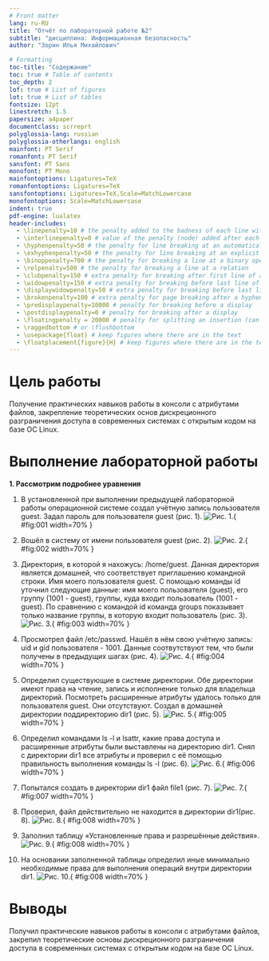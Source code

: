 ```yaml
---
# Front matter
lang: ru-RU
title: "Отчёт по лабораторной работе №2"
subtitle: "дисциплина: Информационная безопасность"
author: "Зорин Илья Михайлович"

# Formatting
toc-title: "Содержание"
toc: true # Table of contents
toc_depth: 2
lof: true # List of figures
lot: true # List of tables
fontsize: 12pt
linestretch: 1.5
papersize: a4paper
documentclass: scrreprt
polyglossia-lang: russian
polyglossia-otherlangs: english
mainfont: PT Serif
romanfont: PT Serif
sansfont: PT Sans
monofont: PT Mono
mainfontoptions: Ligatures=TeX
romanfontoptions: Ligatures=TeX
sansfontoptions: Ligatures=TeX,Scale=MatchLowercase
monofontoptions: Scale=MatchLowercase
indent: true
pdf-engine: lualatex
header-includes:
  - \linepenalty=10 # the penalty added to the badness of each line within a paragraph (no associated penalty node) Increasing the value makes tex try to have fewer lines in the paragraph.
  - \interlinepenalty=0 # value of the penalty (node) added after each line of a paragraph.
  - \hyphenpenalty=50 # the penalty for line breaking at an automatically inserted hyphen
  - \exhyphenpenalty=50 # the penalty for line breaking at an explicit hyphen
  - \binoppenalty=700 # the penalty for breaking a line at a binary operator
  - \relpenalty=500 # the penalty for breaking a line at a relation
  - \clubpenalty=150 # extra penalty for breaking after first line of a paragraph
  - \widowpenalty=150 # extra penalty for breaking before last line of a paragraph
  - \displaywidowpenalty=50 # extra penalty for breaking before last line before a display math
  - \brokenpenalty=100 # extra penalty for page breaking after a hyphenated line
  - \predisplaypenalty=10000 # penalty for breaking before a display
  - \postdisplaypenalty=0 # penalty for breaking after a display
  - \floatingpenalty = 20000 # penalty for splitting an insertion (can only be split footnote in standard LaTeX)
  - \raggedbottom # or \flushbottom
  - \usepackage{float} # keep figures where there are in the text
  - \floatplacement{figure}{H} # keep figures where there are in the text
---
```


# Цель работы

Получение практических навыков работы в консоли с атрибутами файлов, закрепление теоретических основ дискреционного разграничения доступа в современных системах с открытым кодом на базе ОС Linux.

# Выполнение лабораторной работы

**1. Рассмотрим подробнее уравнения**

1. В установленной при выполнении предыдущей лабораторной работы операционной системе создал учётную запись пользователя guest. Задал пароль для пользователя guest (рис. 1).
![Рис. 1.](images/1.png){ #fig:001 width=70% }

2. Вошёл в систему от имени пользователя guest (рис. 2).
![Рис. 2.](images/2.png){ #fig:002 width=70% }

3. Директория, в которой я нахожусь: /home/guest. Данная директория является домашней, что соответствует приглашению командной строки. Имя моего пользователя guest. С помощью команды id уточнил следующие данные: имя моего пользователя (guest), его группу (1001 - guest), группы, куда входит пользователь (1001 - guest). По сравнению с командой id команда groups показывает только название группы, в которую входит пользователь (рис. 3).
![Рис. 3.](images/3.png){ #fig:003 width=70% }

4. Просмотрел файл /etc/passwd. Нашёл в нём свою учётную запись: uid и gid пользователя - 1001. Данные соотвутствуют тем, что были получены в предыдущих шагах (рис. 4).
![Рис. 4.](images/4.png){ #fig:004 width=70% }

5. Определил существующие в системе директории. Обе директории имеют права на чтение, запись и исполнение только для владельца директорий. Посмотреть расширенные атрибуты удалось только для пользователя guest. Они отсутствуют. Создал в домашней директории поддиректорию dir1 (рис. 5).
![Рис. 5.](images/5.png){ #fig:005 width=70% }

6. Определил командами ls -l и lsattr, какие права доступа и расширенные атрибуты были выставлены на директорию dir1. Снял с директории dir1 все атрибуты и проверил с её помощью правильность выполнения команды ls -l (рис. 6).
![Рис. 6.](images/6.png){ #fig:006 width=70% }

7. Попытался создать в директории dir1 файл file1 (рис. 7).
![Рис. 7.](images/7.png){ #fig:007 width=70% }

8. Проверил, файл действительно не находится в директории dir1(рис. 8).
![Рис. 8.](images/8.png){ #fig:008 width=70% }

9. Заполнил таблицу «Установленные права и разрешённые действия».
![Рис. 9.](images/9.png){ #fig:008 width=70% }

10. На основании заполненной таблицы определил иные минимально необходимые права для выполнения операций внутри директории dir1.
![Рис. 10.](images/10.png){ #fig:008 width=70% }

# Выводы

Получил практические навыков работы в консоли с атрибутами файлов, закрепил теоретические основы дискреционного разграничения доступа в современных системах с открытым кодом на базе ОС Linux.
